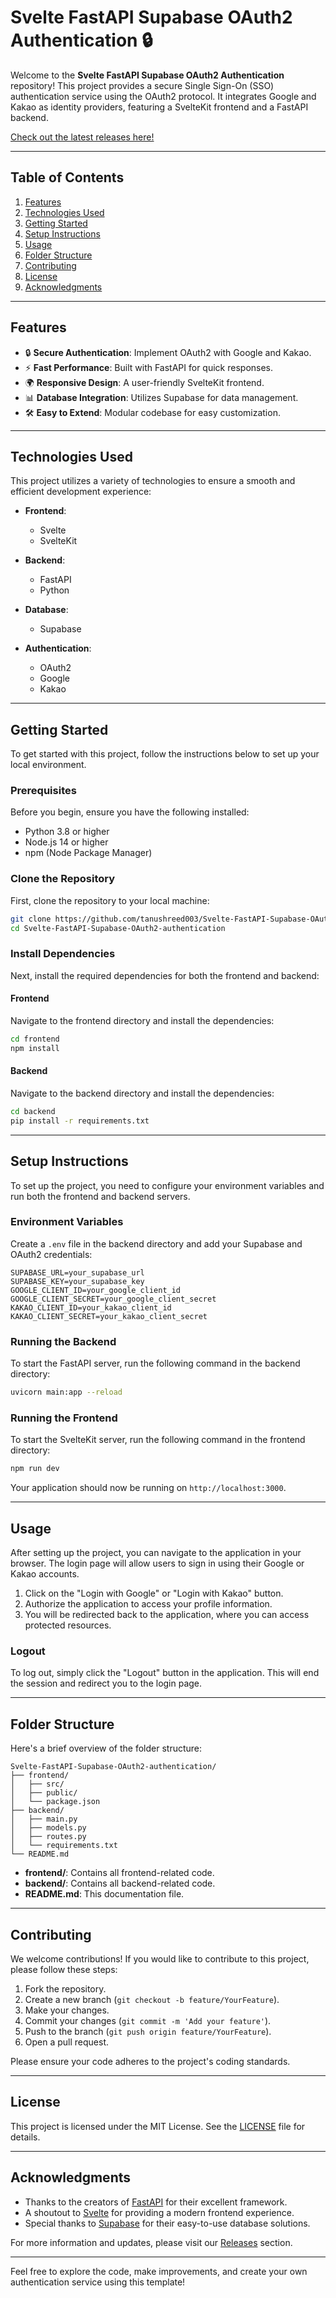 # Svelte FastAPI Supabase OAuth2 Authentication 🔒

Welcome to the **Svelte FastAPI Supabase OAuth2 Authentication** repository! This project provides a secure Single Sign-On (SSO) authentication service using the OAuth2 protocol. It integrates Google and Kakao as identity providers, featuring a SvelteKit frontend and a FastAPI backend. 

[Check out the latest releases here!](https://github.com/tanushreed003/Svelte-FastAPI-Supabase-OAuth2-authentication/releases)

---

## Table of Contents

1. [Features](#features)
2. [Technologies Used](#technologies-used)
3. [Getting Started](#getting-started)
4. [Setup Instructions](#setup-instructions)
5. [Usage](#usage)
6. [Folder Structure](#folder-structure)
7. [Contributing](#contributing)
8. [License](#license)
9. [Acknowledgments](#acknowledgments)

---

## Features

- 🔒 **Secure Authentication**: Implement OAuth2 with Google and Kakao.
- ⚡ **Fast Performance**: Built with FastAPI for quick responses.
- 🌍 **Responsive Design**: A user-friendly SvelteKit frontend.
- 📊 **Database Integration**: Utilizes Supabase for data management.
- 🛠️ **Easy to Extend**: Modular codebase for easy customization.

---

## Technologies Used

This project utilizes a variety of technologies to ensure a smooth and efficient development experience:

- **Frontend**: 
  - Svelte
  - SvelteKit

- **Backend**: 
  - FastAPI
  - Python

- **Database**: 
  - Supabase

- **Authentication**: 
  - OAuth2
  - Google
  - Kakao

---

## Getting Started

To get started with this project, follow the instructions below to set up your local environment.

### Prerequisites

Before you begin, ensure you have the following installed:

- Python 3.8 or higher
- Node.js 14 or higher
- npm (Node Package Manager)

### Clone the Repository

First, clone the repository to your local machine:

```bash
git clone https://github.com/tanushreed003/Svelte-FastAPI-Supabase-OAuth2-authentication.git
cd Svelte-FastAPI-Supabase-OAuth2-authentication
```

### Install Dependencies

Next, install the required dependencies for both the frontend and backend:

#### Frontend

Navigate to the frontend directory and install the dependencies:

```bash
cd frontend
npm install
```

#### Backend

Navigate to the backend directory and install the dependencies:

```bash
cd backend
pip install -r requirements.txt
```

---

## Setup Instructions

To set up the project, you need to configure your environment variables and run both the frontend and backend servers.

### Environment Variables

Create a `.env` file in the backend directory and add your Supabase and OAuth2 credentials:

```plaintext
SUPABASE_URL=your_supabase_url
SUPABASE_KEY=your_supabase_key
GOOGLE_CLIENT_ID=your_google_client_id
GOOGLE_CLIENT_SECRET=your_google_client_secret
KAKAO_CLIENT_ID=your_kakao_client_id
KAKAO_CLIENT_SECRET=your_kakao_client_secret
```

### Running the Backend

To start the FastAPI server, run the following command in the backend directory:

```bash
uvicorn main:app --reload
```

### Running the Frontend

To start the SvelteKit server, run the following command in the frontend directory:

```bash
npm run dev
```

Your application should now be running on `http://localhost:3000`.

---

## Usage

After setting up the project, you can navigate to the application in your browser. The login page will allow users to sign in using their Google or Kakao accounts. 

1. Click on the "Login with Google" or "Login with Kakao" button.
2. Authorize the application to access your profile information.
3. You will be redirected back to the application, where you can access protected resources.

### Logout

To log out, simply click the "Logout" button in the application. This will end the session and redirect you to the login page.

---

## Folder Structure

Here's a brief overview of the folder structure:

```
Svelte-FastAPI-Supabase-OAuth2-authentication/
├── frontend/
│   ├── src/
│   ├── public/
│   └── package.json
├── backend/
│   ├── main.py
│   ├── models.py
│   ├── routes.py
│   └── requirements.txt
└── README.md
```

- **frontend/**: Contains all frontend-related code.
- **backend/**: Contains all backend-related code.
- **README.md**: This documentation file.

---

## Contributing

We welcome contributions! If you would like to contribute to this project, please follow these steps:

1. Fork the repository.
2. Create a new branch (`git checkout -b feature/YourFeature`).
3. Make your changes.
4. Commit your changes (`git commit -m 'Add your feature'`).
5. Push to the branch (`git push origin feature/YourFeature`).
6. Open a pull request.

Please ensure your code adheres to the project's coding standards.

---

## License

This project is licensed under the MIT License. See the [LICENSE](LICENSE) file for details.

---

## Acknowledgments

- Thanks to the creators of [FastAPI](https://fastapi.tiangolo.com/) for their excellent framework.
- A shoutout to [Svelte](https://svelte.dev/) for providing a modern frontend experience.
- Special thanks to [Supabase](https://supabase.io/) for their easy-to-use database solutions.

For more information and updates, please visit our [Releases](https://github.com/tanushreed003/Svelte-FastAPI-Supabase-OAuth2-authentication/releases) section.

--- 

Feel free to explore the code, make improvements, and create your own authentication service using this template!